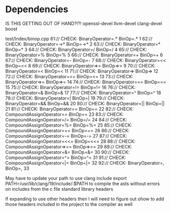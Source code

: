 # Dependencies
IS THIS GETTING OUT OF HAND?!?!
openssl-devel
llvm-devel
clang-devel
boost

test/Index/binop.cpp
61:// CHECK: BinaryOperator=.* BinOp=.* 1
62:// CHECK: BinaryOperator=->* BinOp=->* 2
63:// CHECK: BinaryOperator=* BinOp=* 3
64:// CHECK: BinaryOperator=/ BinOp=/ 4
65:// CHECK: BinaryOperator=% BinOp=% 5
66:// CHECK: BinaryOperator=+ BinOp=+ 6
67:// CHECK: BinaryOperator=- BinOp=- 7
68:// CHECK: BinaryOperator=<< BinOp=<< 8
69:// CHECK: BinaryOperator=>> BinOp=>> 9
70:// CHECK: BinaryOperator=< BinOp=< 11
71:// CHECK: BinaryOperator=> BinOp=> 12
72:// CHECK: BinaryOperator=<= BinOp=<= 13
73:// CHECK: BinaryOperator=>= BinOp=>= 14
74:// CHECK: BinaryOperator=== BinOp=== 15
75:// CHECK: BinaryOperator=!= BinOp=!= 16
76:// CHECK: BinaryOperator=& BinOp=& 17
77:// CHECK: BinaryOperator=^ BinOp=^ 18
78:// CHECK: BinaryOperator=| BinOp=| 19
79:// CHECK: BinaryOperator=&& BinOp=&& 20
80:// CHECK: BinaryOperator=|| BinOp=|| 21
81:// CHECK: BinaryOperator== BinOp== 22
82:// CHECK: CompoundAssignOperator=*= BinOp=*= 23
83:// CHECK: CompoundAssignOperator=/= BinOp=/= 24
84:// CHECK: CompoundAssignOperator=%= BinOp=%= 25
85:// CHECK: CompoundAssignOperator=+= BinOp=+= 26
86:// CHECK: CompoundAssignOperator=-= BinOp=-= 27
87:// CHECK: CompoundAssignOperator=<<= BinOp=<<= 28
88:// CHECK: CompoundAssignOperator=>>= BinOp=>>= 29
89:// CHECK: CompoundAssignOperator=&= BinOp=&= 30
90:// CHECK: CompoundAssignOperator=^= BinOp=^= 31
91:// CHECK: CompoundAssignOperator=|= BinOp=|= 32
92:// CHECK: BinaryOperator=, BinOp=, 33

May have to update your path to use clang include
export PATH=/usr/lib/clang/19/include/:$PATH
to compile the asts without errors on includes from the c file standard library
headers

If expanding to use other headers then I will need to figure out ohow to add
those headers included in the project to the compiler as well
